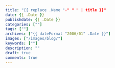 ```yaml
---
title: "{{ replace .Name "-" " " | title }}"
date: {{ .Date }}
publishdate: {{ .Date }}
categories: [""]
tags: [""]
archives: ["{{ dateFormat "2006/01" .Date }}"]
images: ["/images/blog/"]
keywords: [""]
description: ""
draft: true
comments: true
---
```

